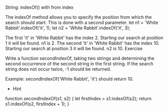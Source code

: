 String: indexOf() with from index

The indexOf method allows you to specify the position from which the search should start. This is done with a second parameter.
let n1 = 'White Rabbit'.indexOf('it', 1);
let n2 = 'White Rabbit'.indexOf('it', 3);

The first 'it' in 'White Rabbit' has the index 2. Starting our search at position 1 it will be found. n1 is 2. The second 'it' in 'White Rabbit' has the index 10. Starting our search at position 3 it will be found. n2 is 10.
Exercise

Write a function secondIndexOf, taking two strings and determining the second occurrence of the second string in the first string. If the search string does not occur twice, -1 should be returned.

Example: secondIndexOf('White Rabbit', 'it') should return 10.
- Hint


function secondIndexOf(s1, s2) {
  let firstIndex = s1.indexOf(s2);
  return s1.indexOf(s2, firstIndex + 1);
}